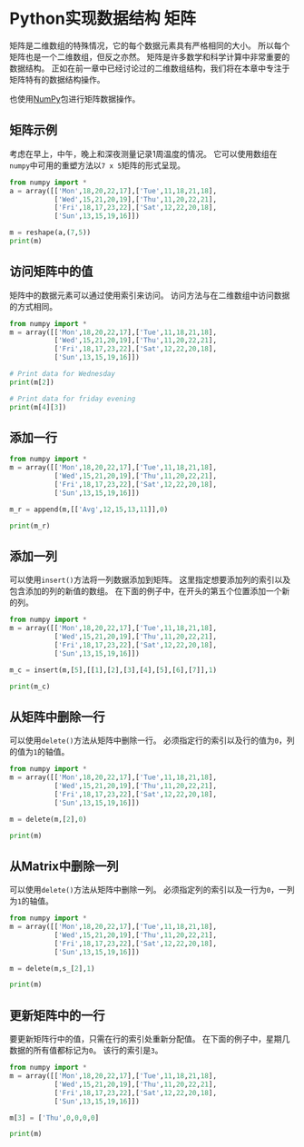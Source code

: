 # Python实现数据结构  矩阵

矩阵是二维数组的特殊情况，它的每个数据元素具有严格相同的大小。 所以每个矩阵也是一个二维数组，但反之亦然。 矩阵是许多数学和科学计算中非常重要的数据结构。 正如在前一章中已经讨论过的二维数组结构，我们将在本章中专注于矩阵特有的数据结构操作。

也使用[NumPy](/numpy)包进行矩阵数据操作。

## 矩阵示例

考虑在早上，中午，晚上和深夜测量记录1周温度的情况。 它可以使用数组在`numpy`中可用的重塑方法以`7 x 5`矩阵的形式呈现。

```python
from numpy import * 
a = array([['Mon',18,20,22,17],['Tue',11,18,21,18],
           ['Wed',15,21,20,19],['Thu',11,20,22,21],
           ['Fri',18,17,23,22],['Sat',12,22,20,18],
           ['Sun',13,15,19,16]])

m = reshape(a,(7,5))
print(m)
```

## 访问矩阵中的值

矩阵中的数据元素可以通过使用索引来访问。 访问方法与在二维数组中访问数据的方式相同。

```python
from numpy import * 
m = array([['Mon',18,20,22,17],['Tue',11,18,21,18],
           ['Wed',15,21,20,19],['Thu',11,20,22,21],
           ['Fri',18,17,23,22],['Sat',12,22,20,18],
           ['Sun',13,15,19,16]])

# Print data for Wednesday
print(m[2])

# Print data for friday evening
print(m[4][3])
```

## 添加一行

```python
from numpy import * 
m = array([['Mon',18,20,22,17],['Tue',11,18,21,18],
           ['Wed',15,21,20,19],['Thu',11,20,22,21],
           ['Fri',18,17,23,22],['Sat',12,22,20,18],
           ['Sun',13,15,19,16]])

m_r = append(m,[['Avg',12,15,13,11]],0)

print(m_r)
```

## 添加一列

可以使用`insert()`方法将一列数据添加到矩阵。 这里指定想要添加列的索引以及包含添加的列的新值的数组。 在下面的例子中，在开头的第五个位置添加一个新的列。

```python
from numpy import * 
m = array([['Mon',18,20,22,17],['Tue',11,18,21,18],
           ['Wed',15,21,20,19],['Thu',11,20,22,21],
           ['Fri',18,17,23,22],['Sat',12,22,20,18],
           ['Sun',13,15,19,16]])

m_c = insert(m,[5],[[1],[2],[3],[4],[5],[6],[7]],1)

print(m_c)
```

## 从矩阵中删除一行

可以使用`delete()`方法从矩阵中删除一行。 必须指定行的索引以及行的值为`0`，列的值为`1`的轴值。

```python
from numpy import * 
m = array([['Mon',18,20,22,17],['Tue',11,18,21,18],
           ['Wed',15,21,20,19],['Thu',11,20,22,21],
           ['Fri',18,17,23,22],['Sat',12,22,20,18],
           ['Sun',13,15,19,16]])

m = delete(m,[2],0)

print(m)
```

## 从Matrix中删除一列

可以使用`delete()`方法从矩阵中删除一列。 必须指定列的索引以及一行为`0`，一列为`1`的轴值。

```python
from numpy import * 
m = array([['Mon',18,20,22,17],['Tue',11,18,21,18],
           ['Wed',15,21,20,19],['Thu',11,20,22,21],
           ['Fri',18,17,23,22],['Sat',12,22,20,18],
           ['Sun',13,15,19,16]])

m = delete(m,s_[2],1)

print(m)
```

## 更新矩阵中的一行

要更新矩阵行中的值，只需在行的索引处重新分配值。 在下面的例子中，星期几数据的所有值都标记为`0`。 该行的索引是`3`。

```python
from numpy import * 
m = array([['Mon',18,20,22,17],['Tue',11,18,21,18],
           ['Wed',15,21,20,19],['Thu',11,20,22,21],
           ['Fri',18,17,23,22],['Sat',12,22,20,18],
           ['Sun',13,15,19,16]])

m[3] = ['Thu',0,0,0,0]

print(m)
```